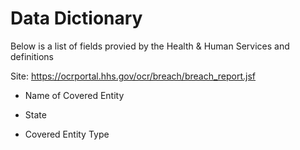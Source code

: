 # Data Dictionary
Below is a list of fields provied by the Health & Human Services and definitions

Site:  https://ocrportal.hhs.gov/ocr/breach/breach_report.jsf

- Name of Covered Entity

- State

- Covered Entity Type
